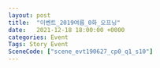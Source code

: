 ```yaml
---
layout: post
title:  "이벤트_2019여름_0화_오프닝"
date:   2021-12-18 18:00:00 +0000
categories: Event
Tags: Story Event
SceneCode: ["scene_evt190627_cp0_q1_s10"]
---
```

